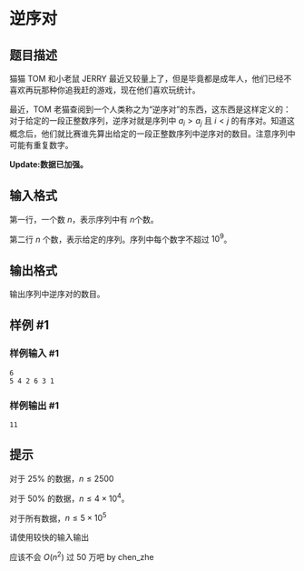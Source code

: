 # 逆序对

## 题目描述

猫猫 TOM 和小老鼠 JERRY 最近又较量上了，但是毕竟都是成年人，他们已经不喜欢再玩那种你追我赶的游戏，现在他们喜欢玩统计。

最近，TOM 老猫查阅到一个人类称之为“逆序对”的东西，这东西是这样定义的：对于给定的一段正整数序列，逆序对就是序列中 $a_i>a_j$ 且 $i<j$ 的有序对。知道这概念后，他们就比赛谁先算出给定的一段正整数序列中逆序对的数目。注意序列中可能有重复数字。

**Update:数据已加强。**

## 输入格式

第一行，一个数 $n$，表示序列中有 $n$个数。

第二行 $n$ 个数，表示给定的序列。序列中每个数字不超过 $10^9$。

## 输出格式

输出序列中逆序对的数目。

## 样例 #1

### 样例输入 #1

```
6
5 4 2 6 3 1
```

### 样例输出 #1

```
11
```

## 提示

对于 $25\%$ 的数据，$n \leq 2500$

对于 $50\%$ 的数据，$n \leq 4 \times 10^4$。

对于所有数据，$n \leq 5 \times 10^5$

请使用较快的输入输出

应该不会 $O(n^2)$ 过 50 万吧 by chen_zhe